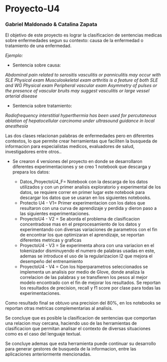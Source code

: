 # Proyecto-U4
### Gabriel Maldonado & Catalina Zapata
El objetivo de este proyecto es lograr la clasificacion de sentencias medicas sobre enfermedades segun su contexto: causa de la enfermedad o tratamiento de una enfermedad.

*Ejemplo:*
* Sentencia sobre causa: 

*Abdominal pain related to serositis vasculitis or panniculitis may occur with SLE Physical exam Musculoskeletal exam arthritis is a feature of both SLE and WG Physical exam Peripheral vascular exam Asymmetry of pulses or the presence of vascular bruits may suggest vasculitis or large vessel arterial disease* 
* Sentencia sobre tratamiento: 

*Radiofrequency interstitial hyperthermia has been used for percutaneous ablation of hepatocellular carcinoma  under ultrasound guidance in local anesthesia* 

Las dos clases relacionan palabras de enfermedades pero en diferentes contextos, lo que permite crear herramientas que faciliten la busqueda de informacion para especialistas medicos, evaluadores de salud, investigadores entre otros..

* Se crearon 4 versiones del proyecto en donde se desarrollaron diferentes experimentaciones y se creo 1 notebook que descarga y prepara los datos:

     * Datos_ProyectoU4_F= Notebook con la descarga de los datos utilizados y con un primer analisis exploratorio y experimental de los datos, se requiere correr en primer lugar este notebook para descargar los datos que se usaran en los siguientes notebooks.
     * Protecto U4 - V1= Primer experimentacion con los datos que resultaron con una curva de aprendizaje y perdida y dieron paso a las siguientes experimentaciones.
     * ProyectoU4 - V2 = Se aborda el problema de clasificacion concentradose mas en el preprocesamiento de los datos  y experimentando              con diversas variaciones de parametros con el fin de encontrar los que optimizaran el aprendizaje, se reportan diferentes metricas y graficas
     * ProyectoU4 - V3 = Se experimenta ahora con una variacion en el tokenizador disminuyendo el numero de palabras usadas en este, ademas se introduce el uso de la regularizacion l2 que mejora el desempeño del entrenamiento
     * ProyectoU4 - V4 = Con los hiperparametros seleccionados se implementa un analisis por medio de Glove, donde analiza la correlacion de las palabras y se transfieren los pesos al mejor modelo encontrado con el fin de mejorar los resultados. Se reportan los resultados de precision, recall y f1 score por clase para todas las experimentaciones.
     
Como resultado final se obtuvo una precision del 80%, en los notebooks se reportan otras metricas complementarias al analisis.

Se concluye que es posible la clasificacion de sentencias que comportan una relacion muy cercana, haciendo uso de las herramientas de clasificacion que permitan analisar el contexto de diversas situaciones como es el caso del lenguaje textual.

Se concluye ademas que esta herramienta puede continuar su desarrollo para generar gestores de busqueda de la informacion, entre las aplicaciones anteriormente mencionadas.
     
 
